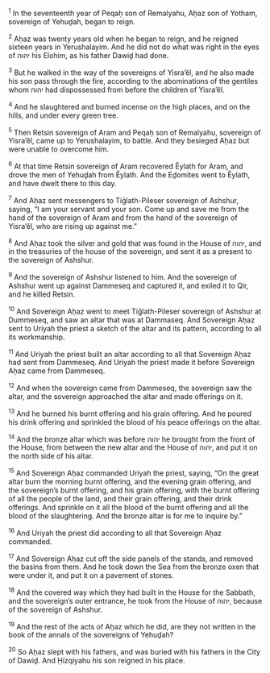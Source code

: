<sup>1</sup> In the seventeenth year of Peqaḥ son of Remalyahu, Aḥaz son of Yotham, sovereign of Yehuḏah, began to reign.

<sup>2</sup> Aḥaz was twenty years old when he began to reign, and he reigned sixteen years in Yerushalayim. And he did not do what was right in the eyes of יהוה his Elohim, as his father Dawiḏ had done.

<sup>3</sup> But he walked in the way of the sovereigns of Yisra’ĕl, and he also made his son pass through the fire, according to the abominations of the gentiles whom יהוה had dispossessed from before the children of Yisra’ĕl.

<sup>4</sup> And he slaughtered and burned incense on the high places, and on the hills, and under every green tree.

<sup>5</sup> Then Retsin sovereign of Aram and Peqaḥ son of Remalyahu, sovereign of Yisra’ĕl, came up to Yerushalayim, to battle. And they besieged Aḥaz but were unable to overcome him.

<sup>6</sup> At that time Retsin sovereign of Aram recovered Ĕylath for Aram, and drove the men of Yehuḏah from Ĕylath. And the Eḏomites went to Ĕylath, and have dwelt there to this day.

<sup>7</sup> And Aḥaz sent messengers to Tiḡlath-Pileser sovereign of Ashshur, saying, “I am your servant and your son. Come up and save me from the hand of the sovereign of Aram and from the hand of the sovereign of Yisra’ĕl, who are rising up against me.”

<sup>8</sup> And Aḥaz took the silver and gold that was found in the House of יהוה, and in the treasuries of the house of the sovereign, and sent it as a present to the sovereign of Ashshur.

<sup>9</sup> And the sovereign of Ashshur listened to him. And the sovereign of Ashshur went up against Dammeseq and captured it, and exiled it to Qir, and he killed Retsin.

<sup>10</sup> And Sovereign Aḥaz went to meet Tiḡlath-Pileser sovereign of Ashshur at Dummeseq, and saw an altar that was at Dammaseq. And Sovereign Aḥaz sent to Uriyah the priest a sketch of the altar and its pattern, according to all its workmanship.

<sup>11</sup> And Uriyah the priest built an altar according to all that Sovereign Aḥaz had sent from Dammeseq. And Uriyah the priest made it before Sovereign Aḥaz came from Dammeseq.

<sup>12</sup> And when the sovereign came from Dammeseq, the sovereign saw the altar, and the sovereign approached the altar and made offerings on it.

<sup>13</sup> And he burned his burnt offering and his grain offering. And he poured his drink offering and sprinkled the blood of his peace offerings on the altar.

<sup>14</sup> And the bronze altar which was before יהוה he brought from the front of the House, from between the new altar and the House of יהוה, and put it on the north side of his altar.

<sup>15</sup> And Sovereign Aḥaz commanded Uriyah the priest, saying, “On the great altar burn the morning burnt offering, and the evening grain offering, and the sovereign’s burnt offering, and his grain offering, with the burnt offering of all the people of the land, and their grain offering, and their drink offerings. And sprinkle on it all the blood of the burnt offering and all the blood of the slaughtering. And the bronze altar is for me to inquire by.”

<sup>16</sup> And Uriyah the priest did according to all that Sovereign Aḥaz commanded.

<sup>17</sup> And Sovereign Aḥaz cut off the side panels of the stands, and removed the basins from them. And he took down the Sea from the bronze oxen that were under it, and put it on a pavement of stones.

<sup>18</sup> And the covered way which they had built in the House for the Sabbath, and the sovereign’s outer entrance, he took from the House of יהוה, because of the sovereign of Ashshur.

<sup>19</sup> And the rest of the acts of Aḥaz which he did, are they not written in the book of the annals of the sovereigns of Yehuḏah?

<sup>20</sup> So Aḥaz slept with his fathers, and was buried with his fathers in the City of Dawiḏ. And Ḥizqiyahu his son reigned in his place.

